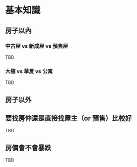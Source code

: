 # 基本知識

## 房子以內

### 中古屋 vs 新成屋 vs 預售屋

TBD

### 大樓 vs 華夏 vs 公寓

TBD

## 房子以外

## 要找房仲還是直接找屋主（or 預售）比較好

TBD

## 房價會不會暴跌

TBD